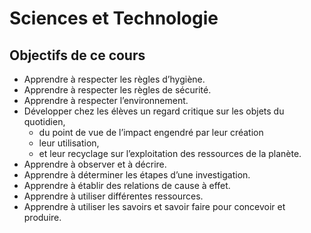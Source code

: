 # Sciences et Technologie

## Objectifs de ce cours
 - Apprendre à respecter les règles d’hygiène.
 - Apprendre à respecter les règles  de sécurité.
 - Apprendre à respecter l’environnement.
 - Développer chez les élèves un regard critique sur les objets du quotidien,
    - du point de vue de l’impact engendré par leur création
    - leur utilisation,
    - et leur recyclage sur l’exploitation des ressources de la planète.
 - Apprendre à observer et à décrire.
 - Apprendre à déterminer les étapes d’une investigation.
 - Apprendre à établir des relations de cause à effet.
 - Apprendre à utiliser différentes ressources.
 - Apprendre à utiliser les savoirs et savoir faire pour concevoir et produire.
